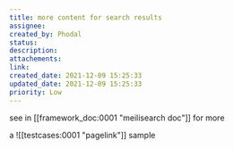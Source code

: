 ```yaml
---
title: more content for search results
assignee: 
created_by: Phodal
status: 
description: 
attachements: 
link: 
created_date: 2021-12-09 15:25:33
updated_date: 2021-12-09 15:25:33
priority: Low
---
```


see in [[framework_doc:0001 "meilisearch doc"]] for more

a ![[testcases:0001 "pagelink"]] sample


